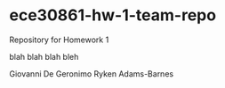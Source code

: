# ece30861-hw-1-team-repo
Repository for Homework 1

blah blah blah bleh

Giovanni De Geronimo
Ryken Adams-Barnes
